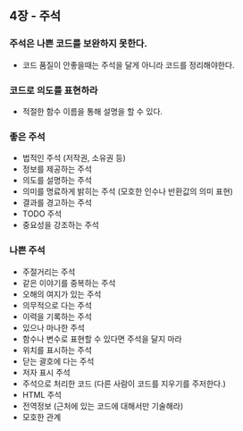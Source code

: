 ## 4장 - 주석

### 주석은 나쁜 코드를 보완하지 못한다.
- 코드 품질이 안좋을때는 주석을 달게 아니라 코드를 정리해야한다.

### 코드로 의도를 표현하라
- 적절한 함수 이름을 통해 설명을 할 수 있다.

### 좋은 주석
- 법적인 주석 (저작권, 소유권 등)
- 정보를 제공하는 주석
- 의도를 설명하는 주석
- 의미를 명료하게 밝히는 주석 (모호한 인수나 반환값의 의미 표현)
- 결과를 경고하는 주석
- TODO 주석
- 중요성을 강조하는 주석

### 나쁜 주석
- 주절거리는 주석
- 같은 이야기를 중복하는 주석
- 오해의 여지가 있는 주석
- 의무적으로 다는 주석
- 이력을 기록하는 주석
- 있으나 마나한 주석
- 함수나 변수로 표현할 수 있다면 주석을 달지 마라
- 위치를 표시하는 주석
- 닫는 괄호에 다는 주석
- 저자 표시 주석
- 주석으로 처리한 코드 (다른 사람이 코드를 지우기를 주저한다.)
- HTML 주석
- 전역정보 (근처에 있는 코드에 대해서만 기술해라)
- 모호한 관계
